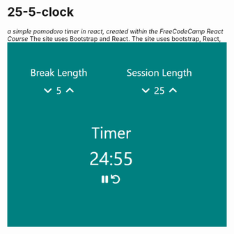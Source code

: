 # 25-5-clock
*a simple pomodoro timer in react, created within the FreeCodeCamp React Course*
The site uses Bootstrap and React. 
The site uses bootstrap, React, 
![pomodoro screenshot](https://raw.githubusercontent.com/panda-lambda/25-5-clock/main/pomodoro.png)
